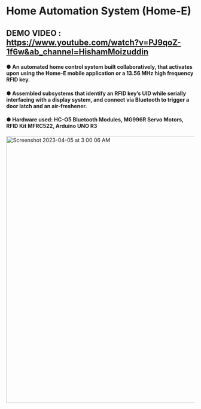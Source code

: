 # Home Automation System (Home-E)

##  DEMO VIDEO : https://www.youtube.com/watch?v=PJ9qoZ-1f6w&ab_channel=HishamMoizuddin

#### ●	An automated home control system built collaboratively, that activates upon using the Home-E mobile application or a 13.56 MHz high frequency RFID key.

#### ●	Assembled subsystems that identify an RFID key’s UID while serially interfacing with a display system, and connect via Bluetooth to trigger a door latch and an air-freshener.

#### ●	Hardware used: HC-O5 Bluetooth Modules, MG996R Servo Motors, RFID Kit MFRC522, Arduino UNO R3

<img width="714" alt="Screenshot 2023-04-05 at 3 00 06 AM" src="https://user-images.githubusercontent.com/78191578/230018633-74c52c25-25a4-4515-8266-58eb9de3ed39.png">
